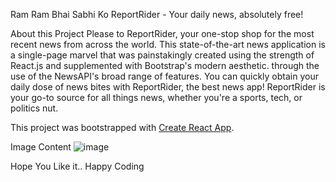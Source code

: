Ram Ram Bhai Sabhi Ko
ReportRider - Your daily news, absolutely free!

About this Project
Please to ReportRider, your one-stop shop for the most recent news from across the world. This state-of-the-art news application is a single-page marvel that was painstakingly created using the strength of React.js and supplemented with Bootstrap's modern aesthetic. through the use of the NewsAPI's broad range of features. You can quickly obtain your daily dose of news bites with ReportRider, the best news app! ReportRider is your go-to source for all things news, whether you're a sports, tech, or politics nut.

This project was bootstrapped with [Create React App](https://github.com/facebook/create-react-app).

Image Content
![image](https://github.com/Yash10257/ReportRider/assets/78741580/acffcad0-0c64-4920-b4bd-b9d92388ca6d)

Hope You Like it..
Happy Coding








